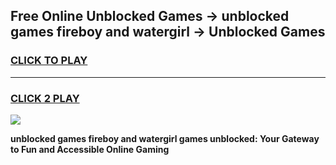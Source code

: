 
## Free Online Unblocked Games → unblocked games fireboy and watergirl → Unblocked Games
<h3>
<a href="https://premium.freeplayer.one?title=unblocked_games_fireboy_and_watergirl&ref=21F">CLICK TO PLAY</a></h3>
<hr>

<h3>
<a href="https://premium.freeplayer.one?title=unblocked_games_fireboy_and_watergirl&ref=21F">CLICK 2 PLAY</a>
  
</h3>

<a href="https://premium.freeplayer.one?title=unblocked_games_fireboy_and_watergirl&ref=21F/"><img src="https://clearcache.store/games.png"></a>


**unblocked games fireboy and watergirl games unblocked: Your Gateway to Fun and Accessible Online Gaming**
